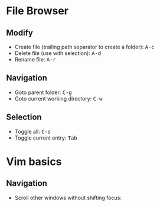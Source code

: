 # File Browser
## Modify
- Create file (trailing path separator to create a folder): <kbd>A-c</kbd>
- Delete file (use with selection): <kbd>A-d</kbd>
- Rename file: <kbd>A-r</kbd>
## Navigation
- Goto parent folder: <kbd>C-g</kbd>
- Goto current working directory: <kbd>C-w</kbd>
## Selection
- Toggle all: <kbd>C-s</kbd>
- Toggle current entry: <kbd>Tab</kbd>

# Vim basics
## Navigation
- Scroll other windows without shifting focus:
